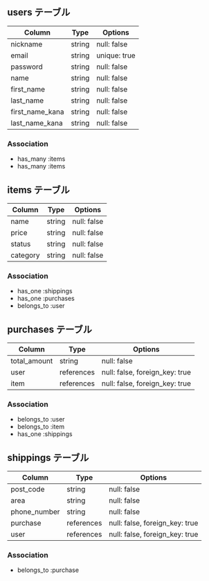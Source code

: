 ## users テーブル

| Column          | Type   | Options     |
| ----------------| ------ | ----------- |
| nickname        | string | null: false |
| email           | string | unique: true |
| password        | string | null: false |
| name            | string | null: false |
| first_name      | string | null: false |
| last_name       | string | null: false |
| first_name_kana | string | null: false |
| last_name_kana  | string | null: false |

### Association

- has_many :items
- has_many :items


## items テーブル

| Column     | Type   | Options     |
| ---------- | ------ | ----------- |
| name       | string | null: false |
| price      | string | null: false |
| status     | string | null: false |
| category   | string | null: false |

### Association

- has_one :shippings
- has_one :purchases
- belongs_to :user


## purchases テーブル

| Column       | Type       | Options                        |
| ------------ | ---------- | ------------------------------ |
| total_amount | string     | null: false                    |
| user         | references | null: false, foreign_key: true |
| item         | references | null: false, foreign_key: true |

### Association

- belongs_to :user
- belongs_to :item
- has_one :shippings



## shippings テーブル

| Column       | Type       | Options                        |
| ------------ | ---------- | ------------------------------ |
| post_code    | string     | null: false                    |
| area         | string     | null: false                    |
| phone_number | string     | null: false                    |
| purchase     | references | null: false, foreign_key: true |
| user         | references | null: false, foreign_key: true |

### Association

- belongs_to :purchase